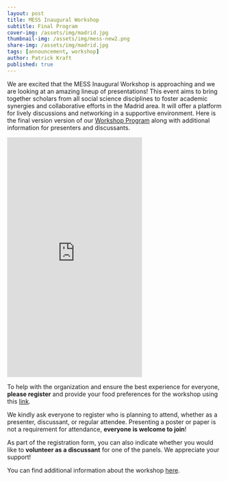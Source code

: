```yaml
---
layout: post
title: MESS Inaugural Workshop
subtitle: Final Program
cover-img: /assets/img/madrid.jpg
thumbnail-img: /assets/img/mess-new2.png
share-img: /assets/img/madrid.jpg
tags: [announcement, workshop]
author: Patrick Kraft
published: true
---
```


We are excited that the MESS Inaugural Workshop is approaching and we are looking at an amazing lineup of presentations! This event aims to bring together scholars from all social science disciplines to foster academic synergies and collaborative efforts in the Madrid area. It will offer a platform for lively discussions and networking in a supportive environment. Here is the final version version of our [Workshop Program](/assets/img/MESS-Program.pdf) along with additional information for presenters and discussants.

<iframe width="315" height="560" src="https://youtube.com/embed/r3j2cKTqAbY" frameborder="0" allowfullscreen></iframe>

To help with the organization and ensure the best experience for everyone, **please register** and provide your food preferences for the workshop using this [link](https://forms.gle/aMUCDEHGLh1hD4cWA).

We kindly ask everyone to register who is planning to attend, whether as a presenter, discussant, or regular attendee. Presenting a poster or paper is not a requirement for attendance, **everyone is welcome to join**!

As part of the registration form, you can also indicate whether you would like to **volunteer as a discussant** for one of the panels. We appreciate your support!

You can find additional information about the workshop [here](https://madridempiricalsocialsciences.github.io/workshop/).

